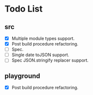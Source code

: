 # Todo List

## src

- [x] Multiple module types support.
- [x] Post build procedure refactoring.
- [ ] Spec.
- [ ] Single date toJSON support.
- [ ] Spec JSON.stringify replacer support.

## playground

- [x] Post build procedure refactoring.
